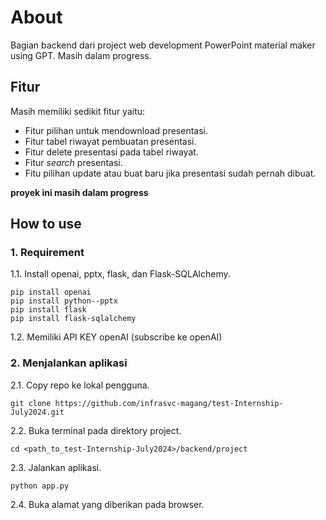 # About

Bagian backend dari project web development PowerPoint material maker using GPT. Masih dalam progress.

## Fitur
Masih memiliki sedikit fitur yaitu:
- Fitur pilihan untuk mendownload presentasi.
- Fitur tabel riwayat pembuatan presentasi.
- Fitur delete presentasi pada tabel riwayat.
- Fitur *search* presentasi.
- Fitu pilihan update atau buat baru jika presentasi sudah pernah dibuat.

**proyek ini masih dalam progress**

## How to use

### 1. Requirement
1.1. Install openai, pptx, flask, dan Flask-SQLAlchemy. 
```
pip install openai
pip install python--pptx
pip install flask
pip install flask-sqlalchemy
```
1.2. Memiliki API KEY openAI (subscribe ke openAI)

### 2. Menjalankan aplikasi

2.1. Copy repo ke lokal pengguna.
```
git clone https://github.com/infrasvc-magang/test-Internship-July2024.git
```

2.2. Buka terminal pada direktory project.
```
cd <path_to_test-Internship-July2024>/backend/project
```

2.3. Jalankan aplikasi.
```
python app.py
```

2.4. Buka alamat yang diberikan pada browser.


